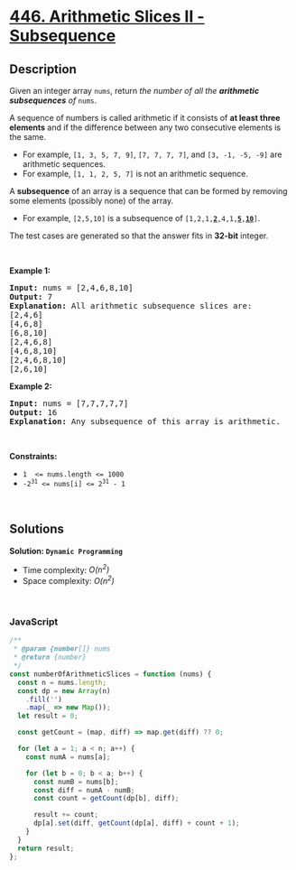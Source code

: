 # [446. Arithmetic Slices II - Subsequence](https://leetcode.com/problems/arithmetic-slices-ii-subsequence)

## Description

<div class="elfjS" data-track-load="description_content"><p>Given an integer array <code>nums</code>, return <em>the number of all the <strong>arithmetic subsequences</strong> of</em> <code>nums</code>.</p>

<p>A sequence of numbers is called arithmetic if it consists of <strong>at least three elements</strong> and if the difference between any two consecutive elements is the same.</p>

<ul>
	<li>For example, <code>[1, 3, 5, 7, 9]</code>, <code>[7, 7, 7, 7]</code>, and <code>[3, -1, -5, -9]</code> are arithmetic sequences.</li>
	<li>For example, <code>[1, 1, 2, 5, 7]</code> is not an arithmetic sequence.</li>
</ul>

<p>A <strong>subsequence</strong> of an array is a sequence that can be formed by removing some elements (possibly none) of the array.</p>

<ul>
	<li>For example, <code>[2,5,10]</code> is a subsequence of <code>[1,2,1,<strong><u>2</u></strong>,4,1,<u><strong>5</strong></u>,<u><strong>10</strong></u>]</code>.</li>
</ul>

<p>The test cases are generated so that the answer fits in <strong>32-bit</strong> integer.</p>

<p>&nbsp;</p>
<p><strong class="example">Example 1:</strong></p>

<pre><strong>Input:</strong> nums = [2,4,6,8,10]
<strong>Output:</strong> 7
<strong>Explanation:</strong> All arithmetic subsequence slices are:
[2,4,6]
[4,6,8]
[6,8,10]
[2,4,6,8]
[4,6,8,10]
[2,4,6,8,10]
[2,6,10]
</pre>

<p><strong class="example">Example 2:</strong></p>

<pre><strong>Input:</strong> nums = [7,7,7,7,7]
<strong>Output:</strong> 16
<strong>Explanation:</strong> Any subsequence of this array is arithmetic.
</pre>

<p>&nbsp;</p>
<p><strong>Constraints:</strong></p>

<ul>
	<li><code>1&nbsp; &lt;= nums.length &lt;= 1000</code></li>
	<li><code>-2<sup>31</sup> &lt;= nums[i] &lt;= 2<sup>31</sup> - 1</code></li>
</ul>
</div>

<p>&nbsp;</p>

## Solutions

**Solution: `Dynamic Programming`**

- Time complexity: <em>O(n<sup>2</sup>)</em>
- Space complexity: <em>O(n<sup>2</sup>)</em>

<p>&nbsp;</p>

### **JavaScript**

```js
/**
 * @param {number[]} nums
 * @return {number}
 */
const numberOfArithmeticSlices = function (nums) {
  const n = nums.length;
  const dp = new Array(n)
    .fill('')
    .map(_ => new Map());
  let result = 0;

  const getCount = (map, diff) => map.get(diff) ?? 0;

  for (let a = 1; a < n; a++) {
    const numA = nums[a];

    for (let b = 0; b < a; b++) {
      const numB = nums[b];
      const diff = numA - numB;
      const count = getCount(dp[b], diff);

      result += count;
      dp[a].set(diff, getCount(dp[a], diff) + count + 1);
    }
  }
  return result;
};
```
